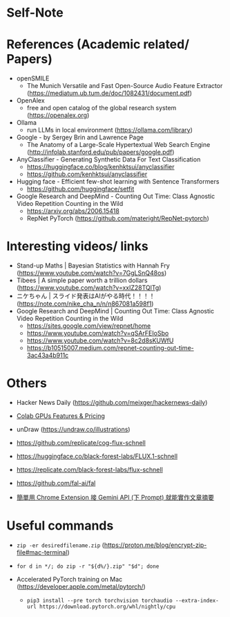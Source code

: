 # Self-Note

# References (Academic related/ Papers)
- openSMILE
  - The Munich Versatile and Fast Open-Source Audio Feature Extractor (https://mediatum.ub.tum.de/doc/1082431/document.pdf)
- OpenAlex
  - free and open catalog of the global research system (https://openalex.org)
- Ollama
  - run LLMs in local environment (https://ollama.com/library)
- Google - by Sergey Brin and Lawrence Page
  - The Anatomy of a Large-Scale Hypertextual Web Search Engine (http://infolab.stanford.edu/pub/papers/google.pdf)
- AnyClassifier - Generating Synthetic Data For Text Classification
  - https://huggingface.co/blog/kenhktsui/anyclassifier
  - https://github.com/kenhktsui/anyclassifier
- Hugging face - Efficient few-shot learning with Sentence Transformers
  - https://github.com/huggingface/setfit
- Google Research and DeepMind - Counting Out Time: Class Agnostic Video Repetition Counting in the Wild
  - https://arxiv.org/abs/2006.15418
  - RepNet PyTorch (https://github.com/materight/RepNet-pytorch)

# Interesting videos/ links
- Stand-up Maths | Bayesian Statistics with Hannah Fry (https://www.youtube.com/watch?v=7GgLSnQ48os)
- Tibees | A simple paper worth a trillion dollars (https://www.youtube.com/watch?v=xxIZ28TQlTg)
- ニケちゃん | スライド発表はAIがやる時代！！！！ (https://note.com/nike_cha_n/n/n867081a598f1)
- Google Research and DeepMind | Counting Out Time: Class Agnostic Video Repetition Counting in the Wild
  - https://sites.google.com/view/repnet/home
  - https://www.youtube.com/watch?v=qSArFEIoSbo
  - https://www.youtube.com/watch?v=8c2d8sKUWfU
  - https://b10515007.medium.com/repnet-counting-out-time-3ac43a4b911c

# Others
- Hacker News Daily (https://github.com/meixger/hackernews-daily)
- [Colab GPUs Features & Pricing](http://mccormickml.com/2024/04/23/colab-gpus-features-and-pricing/#s3-cost-per-gpu)
- unDraw (https://undraw.co/illustrations)

- https://github.com/replicate/cog-flux-schnell
- https://huggingface.co/black-forest-labs/FLUX.1-schnell
- https://replicate.com/black-forest-labs/flux-schnell

- https://github.com/fal-ai/fal


- [簡單用 Chrome Extension 接 Gemini API (下 Prompt) 就能實作文章摘要](https://wolkesau.medium.com/簡單用-chrome-extension-接-gemini-api-下-prompt-就能實作文章摘要工具參加-google-百萬美金挑戰賽-ac2adda60c6f)

# Useful commands
- ```zip -er desiredfilename.zip``` (https://proton.me/blog/encrypt-zip-file#mac-terminal)
- ```for d in */; do zip -r "${d%/}.zip" "$d"; done```

- Accelerated PyTorch training on Mac (https://developer.apple.com/metal/pytorch/)
  - ```pip3 install --pre torch torchvision torchaudio --extra-index-url https://download.pytorch.org/whl/nightly/cpu```
